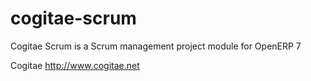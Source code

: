 cogitae-scrum
=============

Cogitae Scrum is a Scrum management project module for OpenERP 7


Cogitae http://www.cogitae.net
